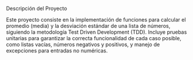 Descripción del Proyecto

Este proyecto consiste en la implementación de funciones para calcular el promedio (media) y la desviación estándar de una lista de números, siguiendo la metodología Test Driven Development (TDD). 
Incluye pruebas unitarias para garantizar la correcta funcionalidad de cada caso posible, como listas vacías, números negativos y positivos, y manejo de excepciones para entradas no numéricas.

